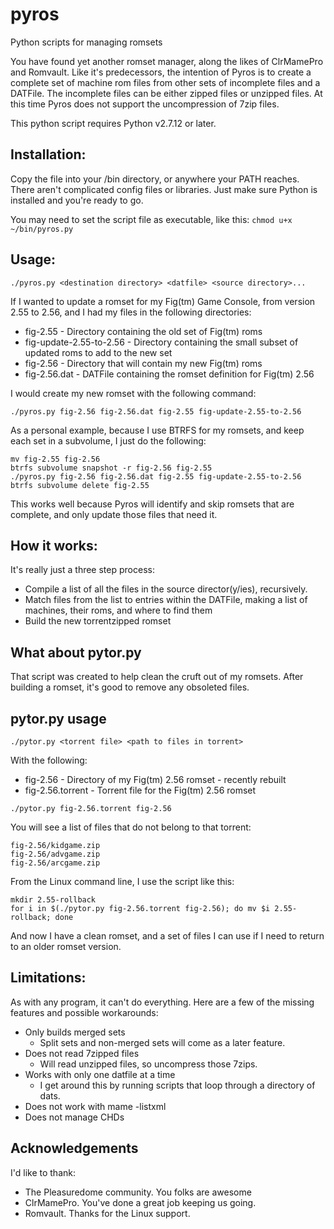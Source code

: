 # pyros
Python scripts for managing romsets

You have found yet another romset manager, along the likes of ClrMamePro and Romvault. Like it's predecessors, the intention of Pyros is to create a complete set of machine rom files from other sets of incomplete files and a DATFile. The incomplete files can be either zipped files or unzipped files. At this time Pyros does not support the uncompression of 7zip files.

This python script requires Python v2.7.12 or later.

## Installation:

Copy the file into your <home>/bin directory, or anywhere your PATH reaches. There aren't complicated config files or libraries. Just make sure Python is installed and you're ready to go.

You may need to set the script file as executable, like this:
```chmod u+x ~/bin/pyros.py```

## Usage:
```./pyros.py <destination directory> <datfile> <source directory>...```

If I wanted to update a romset for my Fig(tm) Game Console, from version 2.55 to 2.56, and I had my files in the following directories:
* fig-2.55 - Directory containing the old set of Fig(tm) roms
* fig-update-2.55-to-2.56 - Directory containing the small subset of updated roms to add to the new set
* fig-2.56 - Directory that will contain my new Fig(tm) roms
* fig-2.56.dat - DATFile containing the romset definition for Fig(tm) 2.56

I would create my new romset with the following command:

```./pyros.py fig-2.56 fig-2.56.dat fig-2.55 fig-update-2.55-to-2.56```

As a personal example, because I use BTRFS for my romsets, and keep each set in a subvolume, I just do the following:

```
mv fig-2.55 fig-2.56
btrfs subvolume snapshot -r fig-2.56 fig-2.55
./pyros.py fig-2.56 fig-2.56.dat fig-2.55 fig-update-2.55-to-2.56
btrfs subvolume delete fig-2.55
```

This works well because Pyros will identify and skip romsets that are complete, and only update those files that need it.

## How it works:
It's really just a three step process:
* Compile a list of all the files in the source director(y/ies), recursively.
* Match files from the list to entries within the DATFile, making a list of machines, their roms, and where to find them
* Build the new torrentzipped romset

## What about pytor.py
That script was created to help clean the cruft out of my romsets. After building a romset, it's good to remove any obsoleted files.

## pytor.py usage
```./pytor.py <torrent file> <path to files in torrent>```

With the following:
* fig-2.56 - Directory of my Fig(tm) 2.56 romset - recently rebuilt
* fig-2.56.torrent - Torrent file for the Fig(tm) 2.56 romset

```
./pytor.py fig-2.56.torrent fig-2.56
```

You will see a list of files that do not belong to that torrent:
```
fig-2.56/kidgame.zip
fig-2.56/advgame.zip
fig-2.56/arcgame.zip
```

From the Linux command line, I use the script like this:
```
mkdir 2.55-rollback
for i in $(./pytor.py fig-2.56.torrent fig-2.56); do mv $i 2.55-rollback; done
```

And now I have a clean romset, and a set of files I can use if I need to return to an older romset version.

## Limitations:
As with any program, it can't do everything. Here are a few of the missing features and possible workarounds:

* Only builds merged sets
  * Split sets and non-merged sets will come as a later feature.
* Does not read 7zipped files
  * Will read unzipped files, so uncompress those 7zips.
* Works with only one datfile at a time
  * I get around this by running scripts that loop through a directory of dats.
* Does not work with mame -listxml
* Does not manage CHDs


## Acknowledgements
I'd like to thank:
* The Pleasuredome community. You folks are awesome
* ClrMamePro. You've done a great job keeping us going.
* Romvault. Thanks for the Linux support.
